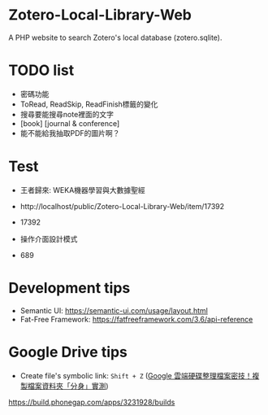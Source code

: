 # Zotero-Local-Library-Web
A PHP website to search Zotero's local database (zotero.sqlite).

# TODO list
- 密碼功能
- ToRead, ReadSkip, ReadFinish標籤的變化
- 搜尋要能搜尋note裡面的文字
- [book] [journal & conference]
- 能不能給我抽取PDF的圖片啊？

# Test
- 王者歸來: WEKA機器學習與大數據聖經
- http://localhost/public/Zotero-Local-Library-Web/item/17392
- 17392

- 操作介面設計模式
- 689

# Development tips
- Semantic UI: https://semantic-ui.com/usage/layout.html
- Fat-Free Framework: https://fatfreeframework.com/3.6/api-reference

# Google Drive tips
- Create file's symbolic link: `Shift + Z` ([Google 雲端硬碟整理檔案密技！複製檔案資料夾「分身」實測](http://www.playpcesor.com/2017/08/google-drive-copy.html))

https://build.phonegap.com/apps/3231928/builds